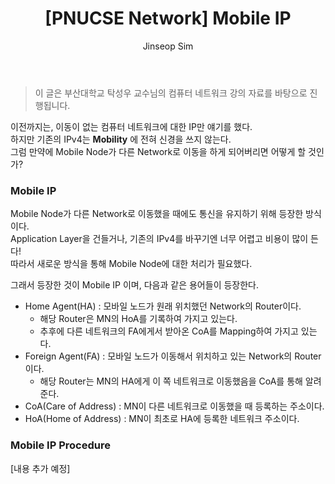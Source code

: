 ﻿---
layout: post
title: "[PNUCSE Network] Mobile IP"
categories: Network
tags: [theory]
author:
  - Jinseop Sim
toc: true
---
> 이 글은 부산대학교 탁성우 교수님의 컴퓨터 네트워크 강의 자료를 바탕으로 진행됩니다.

이전까지는, 이동이 없는 컴퓨터 네트워크에 대한 IP만 얘기를 했다.  
하지만 기존의 IPv4는 __Mobility__ 에 전혀 신경을 쓰지 않는다.  
그럼 만약에 Mobile Node가 다른 Network로 이동을 하게 되어버리면 어떻게 할 것인가?  

### Mobile IP
Mobile Node가 다른 Network로 이동했을 때에도 통신을 유지하기 위해 등장한 방식이다.  
Application Layer을 건들거나, 기존의 IPv4를 바꾸기엔 너무 어렵고 비용이 많이 든다!  
따라서 새로운 방식을 통해 Mobile Node에 대한 처리가 필요했다.  

그래서 등장한 것이 Mobile IP 이며, 다음과 같은 용어들이 등장한다.  
- Home Agent(HA) : 모바일 노드가 원래 위치했던 Network의 Router이다.
  - 해당 Router은 MN의 HoA를 기록하여 가지고 있는다.
  - 추후에 다른 네트워크의 FA에게서 받아온 CoA를 Mapping하여 가지고 있는다.
- Foreign Agent(FA) : 모바일 노드가 이동해서 위치하고 있는 Network의 Router이다.
  - 해당 Router는 MN의 HA에게 이 쪽 네트워크로 이동했음을 CoA를 통해 알려준다.
- CoA(Care of Address) : MN이 다른 네트워크로 이동했을 때 등록하는 주소이다.
- HoA(Home of Address) : MN이 최초로 HA에 등록한 네트워크 주소이다.

### Mobile IP Procedure
[내용 추가 예정]
